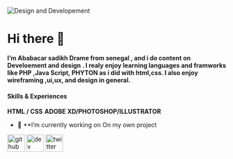 
![Design and Developement](https://pbs.twimg.com/profile_banners/1026220115027787777/1630772857/600x200)

# Hi there 👋
**I’m Ababacar sadikh Drame from senegal , and i do content on Develoement and design . I realy enjoy learning languages and framworks like PHP ,Java Script, PHYTON as i did with html,css. I also enjoy wireframing ,ui,ux, and design in general.** 

#### Skills & Experiences
**HTML / CSS** 
**ADOBE XD/PHOTOSHOP/ILLUSTRATOR**

- 🔭  **I’m currently working on On my own project 


[<img src='https://cdn.jsdelivr.net/npm/simple-icons@3.0.1/icons/github.svg' alt='github' height='40'>](https://github.com/Sadikh1)  [<img src='https://cdn.jsdelivr.net/npm/simple-icons@3.0.1/icons/dev-dot-to.svg' alt='dev' height='40'>](https://dev.to/Sadikh1)  [<img src='https://cdn.jsdelivr.net/npm/simple-icons@3.0.1/icons/twitter.svg' alt='twitter' height='40'>](https://twitter.com/Allwin)  


<!---
Sadikh1/Sadikh1 is a ✨ special ✨ repository because its `README.md` (this file) appears on your GitHub profile.
You can click the Preview link to take a look at your changes.
--->
